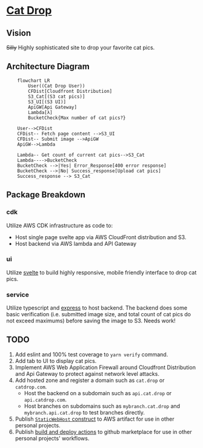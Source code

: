 # [Cat Drop](https://d1f75un4ao3enu.cloudfront.net/)
## Vision
~~Silly~~ Highly sophisticated site to drop your favorite cat pics.

## Architecture Diagram
```mermaid
    flowchart LR
        User((Cat Drop User))
        CFDist[Cloudfront Distribution]
        S3_Cat[(S3 cat pics)]
        S3_UI[(S3 UI)]
        ApiGW[Api Gateway]
        Lambda[λ]
        BucketCheck{Max number of cat pics?}

    User-->CFDist
    CFDist-- Fetch page content -->S3_UI
    CFDist-- Submit image -->ApiGW
    ApiGW-->Lambda

    Lambda-- Get count of current cat pics-->S3_Cat
    Lambda---->BucketCheck
    BucketCheck -->|Yes| Error_Response[400 error response]
    BucketCheck -->|No| Success_response[Upload cat pics]
    Success_response --> S3_Cat
```

## Package Breakdown
### **cdk**
Utilize AWS CDK infrastructure as code to:
* Host single page svelte app via AWS CloudFront distribution and S3.
* Host backend via AWS lambda and API Gateway

### **ui**
Utilize [svelte](https://svelte.dev/docs) to build highly responsive, mobile friendly interface to drop cat pics.

### **service**
Utilize typescript and [express](https://www.npmjs.com/package/express) to host backend. The backend does some basic verification (i.e. submitted image size, and total count of cat pics do not exceed maximums) before saving the image to S3. Needs work!

## TODO
1. Add eslint and 100% test coverage to `yarn verify` command.
1. Add tab to UI to display cat pics.
1. Implement AWS Web Application Firewall around Cloudfront Distribution and Api Gateway to protect against network level attacks.
1. Add hosted zone and register a domain such as `cat.drop` or `catdrop.com`. 
    * Host the backend on a subdomain such as `api.cat.drop` or `api.catdrop.com`.
    * Host branches on subdomains such as `mybranch.cat.drop` and `mybranch.api.cat.drop` to test branches directly.
1. Publish [`StaticWebHost` construct](./cdk/src/StaticWebHost.ts) to AWS artifact for use in other personal projects.
1. Publish [build and deploy actions](./.github/actions/) to github marketplace for use in other personal projects' workflows.